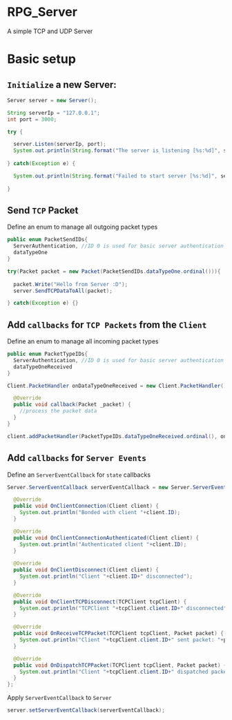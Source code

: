 # RPG_Server
A simple TCP and UDP Server
# Basic setup
## `Initialize` a new Server:
```java
Server server = new Server();

String serverIp = "127.0.0.1";
int port = 3000;

try {

  server.Listen(serverIp, port);
  System.out.println(String.format("The server is listening [%s:%d]", serverIp, port));
  
} catch(Exception e) {

  System.out.println(String.format("Failed to start server [%s:%d]", serverIp, port));
  
}
```
## Send `TCP` Packet
Define an enum to manage all outgoing packet types
```java
public enum PacketSendIDs{
  ServerAuthentication, //ID 0 is used for basic server authentication (DO NOT USE)!
  dataTypeOne
}
```
```java
try(Packet packet = new Packet(PacketSendIDs.dataTypeOne.ordinal())){
  
  packet.Write("Hello from Server :D");
  server.SendTCPDataToAll(packet);

} catch(Exception e) {}
```
## Add `callbacks` for `TCP Packets` from the `Client`
Define an enum to manage all incoming packet types
```java
public enum PacketTypeIDs{
  ServerAuthentication, //ID 0 is used for basic server authentication (DO NOT USE)!
  dataTypeOneReceived
}
```
```java
Client.PacketHandler onDataTypeOneReceived = new Client.PacketHandler() {

  @Override
  public void callback(Packet _packet) {
    //process the packet data
  }
}

client.addPacketHandler(PacketTypeIDs.dataTypeOneReceived.ordinal(), onDataTypeOneReceived);
```

## Add `callbacks` for `Server Events`
Define an `ServerEventCallback` for `state` callbacks
```java
Server.ServerEventCallback serverEventCallback = new Server.ServerEventCallback() {

  @Override
  public void OnClientConnection(Client client) {
    System.out.println("Bonded with client "+client.ID);
  }

  @Override
  public void OnClientConnectionAuthenticated(Client client) {
    System.out.println("Authenticated client "+client.ID);
  }
  
  @Override
  public void OnClientDisconnect(Client client) {
    System.out.println("Client "+client.ID+" disconnected");
  }

  @Override
  public void OnClientTCPDisconnect(TCPClient tcpClient) {
    System.out.println("TCPClient "+tcpClient.client.ID+" disconnected");
  }

  @Override
  public void OnReceiveTCPPacket(TCPClient tcpClient, Packet packet) {
    System.out.println("Client "+tcpClient.client.ID+" sent packet: "+packet.toString());
  }

  @Override
  public void OnDispatchTCPPacket(TCPClient tcpClient, Packet packet) {
    System.out.println("Client "+tcpClient.client.ID+" dispatched packet: "+packet.toString());
  }
};
```
Apply `ServerEventCallback` to `Server`
```java
server.setServerEventCallback(serverEventCallback);
```
